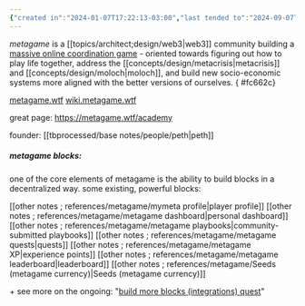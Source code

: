 ```yaml
---
{"created in":"2024-01-07T17:22:13-03:00","last tended to":"2024-09-07T21:15:39-03:00","tags":["project","top3","DAOs","community","🌿"],"dg-publish":true,"relevancescore":96,"permalink":"/initiatives-orgs-and-communities/architect-design/metagame-wtf/","dgPassFrontmatter":true,"created":"2024-01-07T17:22:13.265-03:00","updated":"2024-09-07T21:16:48.704-03:00"}
---
```


*metagame* is a [[topics/architect;design/web3\|web3]] community building a [massive online coordination game](https://metagame.wtf/) - oriented towards figuring out how to play life together, address the [[concepts/design/metacrisis\|metacrisis]] and [[concepts/design/moloch\|moloch]], and build new socio-economic systems more aligned with the better versions of ourselves.
{ #fc662c}


[metagame.wtf](https://metagame.wtf/)
[wiki.metagame.wtf](https://wiki.metagame.wtf/)

great page: https://metagame.wtf/academy

founder: [[tbprocessed/base notes/people/peth\|peth]]

##### metagame blocks:

one of the core elements of metagame is the ability to build blocks in a decentralized way. some existing, powerful blocks:

[[other notes ; references/metagame/mymeta profile\|player profile]]
[[other notes ; references/metagame/metagame dashboard\|personal dashboard]]
[[other notes ; references/metagame/metagame playbooks\|community-submitted playbooks]]
[[other notes ; references/metagame/metagame quests\|quests]]
[[other notes ; references/metagame/metagame XP\|experience points]]
[[other notes ; references/metagame/metagame leaderboard\|leaderboard]]
[[other notes ; references/metagame/Seeds (metagame currency)\|Seeds (metagame currency)]]

\+ see more on the ongoing: "[build more blocks (integrations) quest](https://metagame.wtf/quest/6524b99a-df7e-4c10-838d-c441a8417e77)"
